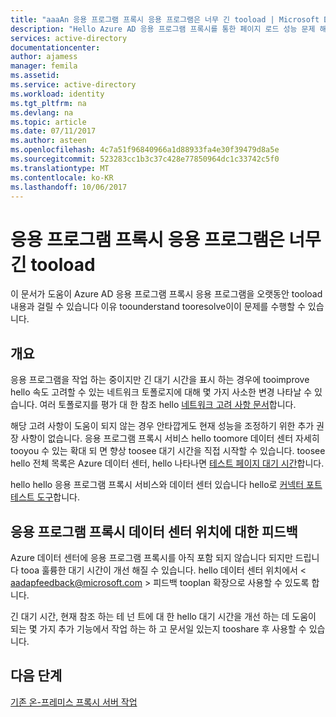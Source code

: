 ```yaml
---
title: "aaaAn 응용 프로그램 프록시 응용 프로그램은 너무 긴 tooload | Microsoft Docs"
description: "Hello Azure AD 응용 프로그램 프록시를 통한 페이지 로드 성능 문제 해결"
services: active-directory
documentationcenter: 
author: ajamess
manager: femila
ms.assetid: 
ms.service: active-directory
ms.workload: identity
ms.tgt_pltfrm: na
ms.devlang: na
ms.topic: article
ms.date: 07/11/2017
ms.author: asteen
ms.openlocfilehash: 4c7a51f96840966a1d88933fa4e30f39479d8a5e
ms.sourcegitcommit: 523283cc1b3c37c428e77850964dc1c33742c5f0
ms.translationtype: MT
ms.contentlocale: ko-KR
ms.lasthandoff: 10/06/2017
---
```

# <a name="an-application-proxy-application-takes-too-long-tooload"></a>응용 프로그램 프록시 응용 프로그램은 너무 긴 tooload

이 문서가 도움이 Azure AD 응용 프로그램 프록시 응용 프로그램을 오랫동안 tooload 내용과 걸릴 수 있습니다 이유 toounderstand tooresolve이이 문제를 수행할 수 있습니다.

## <a name="overview"></a>개요
응용 프로그램을 작업 하는 중이지만 긴 대기 시간을 표시 하는 경우에 tooimprove hello 속도 고려할 수 있는 네트워크 토폴로지에 대해 몇 가지 사소한 변경 나타날 수 있습니다. 여러 토폴로지를 평가 대 한 참조 hello [네트워크 고려 사항 문서](https://docs.microsoft.com/azure/active-directory/application-proxy-network-topology-considerations)합니다.

해당 고려 사항이 도움이 되지 않는 경우 안타깝게도 현재 성능을 조정하기 위한 추가 권장 사항이 없습니다. 응용 프로그램 프록시 서비스 hello toomore 데이터 센터 자세히 tooyou 수 있는 확대 되 면 향상 toosee 대기 시간을 직접 시작할 수 있습니다. toosee hello 전체 목록은 Azure 데이터 센터, hello 나타나면 [테스트 페이지 대기 시간](http://www.azurespeed.com/Azure/Latency)합니다. 

hello hello 응용 프로그램 프록시 서비스와 데이터 센터 있습니다 hello로 [커넥터 포트 테스트 도구](https://aadap-portcheck.connectorporttest.msappproxy.net/)합니다. 

## <a name="feedback-on-application-proxy-data-center-locations"></a>응용 프로그램 프록시 데이터 센터 위치에 대한 피드백 
Azure 데이터 센터에 응용 프로그램 프록시를 아직 포함 되지 않습니다 되지만 드립니다 tooa 훌륭한 대기 시간이 개선 해질 수 있습니다. hello 데이터 센터 위치에서 < aadapfeedback@microsoft.com > 피드백 tooplan 확장으로 사용할 수 있도록 합니다.

긴 대기 시간, 현재 참조 하는 테 넌 트에 대 한 hello 대기 시간을 개선 하는 데 도움이 되는 몇 가지 추가 기능에서 작업 하는 하 고 문서일 있는지 tooshare 후 사용할 수 있습니다.

## <a name="next-steps"></a>다음 단계
[기존 온-프레미스 프록시 서버 작업](application-proxy-working-with-proxy-servers.md)
